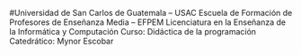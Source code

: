 #Universidad de San Carlos de Guatemala – USAC
Escuela de Formación de Profesores de Enseñanza Media – EFPEM
Licenciatura en la Enseñanza de la Informática y Computación
Curso: Didáctica de la programación
Catedrático: Mynor Escobar
